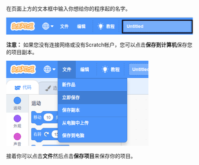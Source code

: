 在页面上方的文本框中输入你想给你的程序起的名字。

![截图](images/name-annotated.png)

**注意：** 如果您没有连接网络或没有Scratch帐户，您可以点击**保存到计算机**保存您的项目副本。

![Selecting 'Save now' in the 'File' menu.](images/save.png)

接着你可以点击**文件**然后点击**保存项目**来保存你的项目。